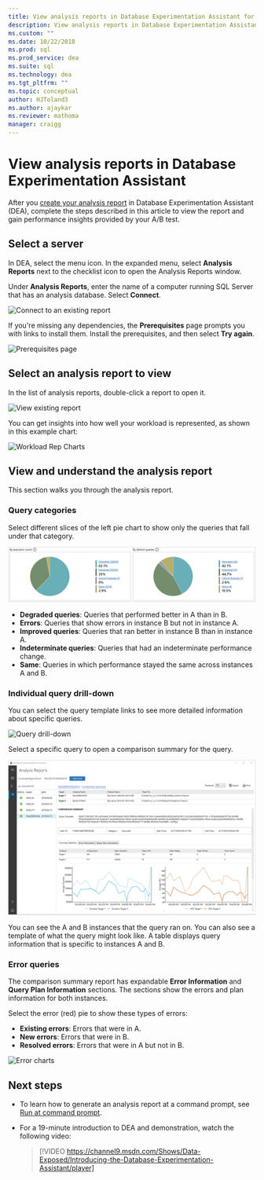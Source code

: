 ```yaml
---
title: View analysis reports in Database Experimentation Assistant for SQL Server upgrades
description: View analysis reports in Database Experimentation Assistant
ms.custom: ""
ms.date: 10/22/2018
ms.prod: sql
ms.prod_service: dea
ms.suite: sql
ms.technology: dea
ms.tgt_pltfrm: ""
ms.topic: conceptual
author: HJToland3
ms.author: ajaykar
ms.reviewer: mathoma
manager: craigg
---
```


# View analysis reports in Database Experimentation Assistant

After you [create your analysis report](database-experimentation-assistant-create-report.md) in Database Experimentation Assistant (DEA), complete the steps described in this article to view the report and gain performance insights provided by your A/B test.

## Select a server

In DEA, select the menu icon. In the expanded menu, select **Analysis Reports** next to the checklist icon to open the Analysis Reports window.

Under **Analysis Reports**, enter the name of a computer running SQL Server that has an analysis database. Select **Connect**. 

![Connect to an existing report](./media/database-experimentation-assistant-view-report/dea-view-report-connect.png)

If you're missing any dependencies, the **Prerequisites** page prompts you with links to install them. Install the prerequisites, and then select **Try again**.

![Prerequisites page](./media/database-experimentation-assistant-view-report/dea-view-report-prereq.png)

## Select an analysis report to view

In the list of analysis reports, double-click a report to open it.

![View existing report](./media/database-experimentation-assistant-view-report/dea-view-report-view-existing.png)

You can get insights into how well your workload is represented, as shown in this example chart:

![Workload Rep Charts](./media/database-experimentation-assistant-view-report/dea-view-report-workload-compare.png)

## View and understand the analysis report

This section walks you through the analysis report.

### Query categories

Select different slices of the left pie chart to show only the queries that fall under that category.

![Report pie slices](./media/database-experimentation-assistant-view-report/dea-view-report-pie-slices.png)

- **Degraded queries**: Queries that performed better in A than in B.  
- **Errors**: Queries that show errors in instance B but not in instance A.  
- **Improved queries**: Queries that ran better in instance B than in instance A.  
- **Indeterminate queries**: Queries that had an indeterminate performance change.  
- **Same**: Queries in which performance stayed the same across instances A and B.

### Individual query drill-down

You can select the query template links to see more detailed information about specific queries.

![Query drill-down](./media/database-experimentation-assistant-view-report/dea-view-report-drilldown.png)

Select a specific query to open a comparison summary for the query.

![Comparison Summary](./media/database-experimentation-assistant-view-report/dea-view-report-comparison-summary.png)

You can see the A and B instances that the query ran on. You can also see a template of what the query might look like. A table displays query information that is specific to instances A and B.

### Error queries

The comparison summary report has expandable **Error Information** and **Query Plan Information** sections. The sections show the errors and plan information for both instances.

Select the error (red) pie to show these types of errors:
- **Existing errors**: Errors that were in A.
- **New errors**: Errors that were in B.
- **Resolved errors**: Errors that were in A but not in B.

![Error charts](./media/database-experimentation-assistant-view-report/dea-view-report-error-charts.png)

## Next steps

- To learn how to generate an analysis report at a command prompt, see [Run at command prompt](database-experimentation-assistant-run-command-prompt.md).

- For a 19-minute introduction to DEA and demonstration, watch the following video:

  > [!VIDEO https://channel9.msdn.com/Shows/Data-Exposed/Introducing-the-Database-Experimentation-Assistant/player]
